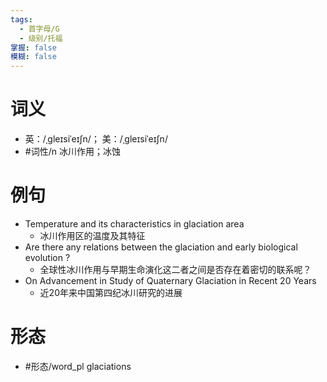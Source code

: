 ```yaml
---
tags:
  - 首字母/G
  - 级别/托福
掌握: false
模糊: false
---
```

# 词义
- 英：/ˌɡleɪsiˈeɪʃn/； 美：/ˌɡleɪsiˈeɪʃn/
- #词性/n  冰川作用；冰蚀
# 例句
- Temperature and its characteristics in glaciation area
	- 冰川作用区的温度及其特征
- Are there any relations between the glaciation and early biological evolution ?
	- 全球性冰川作用与早期生命演化这二者之间是否存在着密切的联系呢？
- On Advancement in Study of Quaternary Glaciation in Recent 20 Years
	- 近20年来中国第四纪冰川研究的进展
# 形态
- #形态/word_pl glaciations
